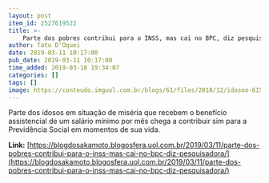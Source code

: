 ```yaml
---
layout: post
item_id: 2527619522
title: >-
    Parte dos pobres contribui para o INSS, mas cai no BPC, diz pesquisadora
author: Tatu D'Oquei
date: 2019-03-11 10:17:00
pub_date: 2019-03-11 10:17:00
time_added: 2019-03-18 19:34:07
categories: []
tags: []
image: https://conteudo.imguol.com.br/blogs/61/files/2018/12/idosoo-615x300.jpeg
---
```


Parte dos idosos em situação de miséria que recebem o benefício assistencial de um salário mínimo por mês chega a contribuir sim para a Previdência Social em momentos de sua vida.

**Link:** [https://blogdosakamoto.blogosfera.uol.com.br/2019/03/11/parte-dos-pobres-contribui-para-o-inss-mas-cai-no-bpc-diz-pesquisadora/](https://blogdosakamoto.blogosfera.uol.com.br/2019/03/11/parte-dos-pobres-contribui-para-o-inss-mas-cai-no-bpc-diz-pesquisadora/)

